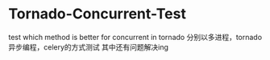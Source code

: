# Tornado-Concurrent-Test
test which method is better for concurrent in tornado
分别以多进程，tornado异步编程，celery的方式测试
其中还有问题解决ing
